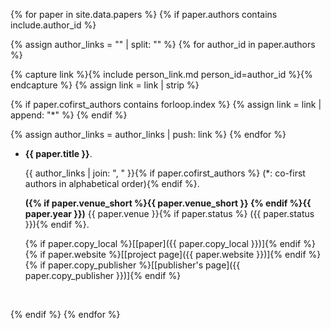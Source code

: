 {% for paper in site.data.papers %}
{% if paper.authors contains include.author_id %}

{% assign author_links = "" | split: "" %}
{% for author_id in paper.authors %}

  {% capture link %}{% include person_link.md person_id=author_id %}{% endcapture %}
  {% assign link = link | strip %}

  {% if paper.cofirst_authors contains forloop.index %}
    {% assign link = link | append: "\*" %}
  {% endif %}

  {% assign author_links = author_links | push: link %}
{% endfor %}

- **{{ paper.title }}**.

  {{ author_links | join: ", " }}{% if paper.cofirst_authors %} (\*: co-first authors in alphabetical order){% endif %}.

  **({% if paper.venue_short %}{{ paper.venue_short }} {% endif %}{{ paper.year }})** {{ paper.venue }}{% if paper.status %} ({{ paper.status }}){% endif %}.

  {% if paper.copy_local %}\[[paper]({{ paper.copy_local }})\]{% endif %}
  {% if paper.website %}\[[project page]({{ paper.website }})\]{% endif %}
  {% if paper.copy_publisher %}\[[publisher's page]({{ paper.copy_publisher }})\]{% endif %}

  <br />

{% endif %}
{% endfor %}
